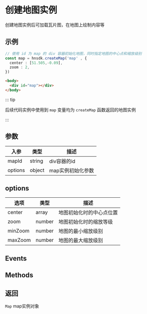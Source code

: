 # 创建地图实例

创建地图实例后可加载瓦片图，在地图上绘制内容等

## 示例

<CodeGroup>

<CodeGroupItem title='ts'>

```ts
// 使用 id 为 map 的 div 容器初始化地图，同时指定地图的中心点和缩放级别
const map = hnsdk.createMap('map' , {
  center : [51.505,-0.09],
  zoom : 2,
})
```

</CodeGroupItem>

<CodeGroupItem title='html'>

```html
<body>
  <div id="map"></div>
</body>
```

</CodeGroupItem>

</CodeGroup>

::: tip

后续代码实例中使用到 `map` 变量均为 `createMap` 函数返回的地图实例

:::

## 参数

| 入参    | 类型   | 描述              |
| ------- | ------ | ----------------- |
| mapId   | string | div容器的id       |
| options | object | map实例初始化参数 |

## options

| 选项    | 类型   | 描述                     |
| ------- | ------ | ------------------------ |
| center  | array  | 地图初始化时的中心点位置 |
| zoom    | number | 地图初始化时的缩放等级   |
| minZoom | number | 地图的最小缩放级别       |
| maxZoom | number | 地图的最大缩放级别       |

## Events

<MapEventsTable :showTitle="true" />

<MapStatusChangeEvents />

<LayersControlEvent />

<MapEventsMethodsTable :h2Show="true" :noExtends="true" />

## Methods
<MapMethods />

## 返回

`Map` map实例对象
